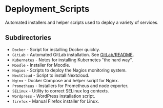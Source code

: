 # Deployment_Scripts

Automated installers and helper scripts used to deploy a variety of services.

## Subdirectories

- `Docker` - Script for installing Docker quickly.
- `GitLab` - Automated GitLab installation. See [GitLab/README](GitLab/README.md).
- `Kubernetes` - Notes for installing Kubernetes "the hard way".
- `Moodle` - Installer for Moodle.
- `Nagios` - Scripts to deploy the Nagios monitoring system.
- `NextCloud` - Script to install Nextcloud.
- `Nginx` - Docker Compose and helper script for Nginx.
- `Prometheus` - Installers for Prometheus and node exporter.
- `SELinux` - Utility to correct SELinux log contexts.
- `Wordpress` - WordPress installation script.
- `firefox` - Manual Firefox installer for Linux.
